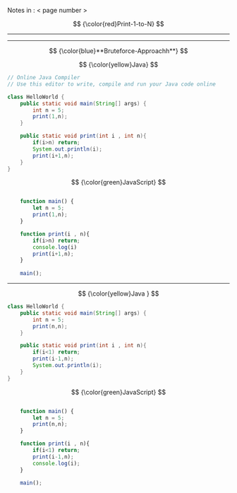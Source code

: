 Notes in : < page number >

$$
{\color{red}Print-1-to-N}
$$

---

---

$$
{\color{blue}**Bruteforce-Approachh**}
$$

$$
{\color{yellow}Java}
$$

```java
// Online Java Compiler
// Use this editor to write, compile and run your Java code online

class HelloWorld {
    public static void main(String[] args) {
        int n = 5;
        print(1,n);
    }

    public static void print(int i , int n){
        if(i>n) return;
        System.out.println(i);
        print(i+1,n);
    }
}
```

$$
{\color{green}JavaScript}
$$

```javascript

    function main() {
        let n = 5;
        print(1,n);
    }

    function print(i , n){
        if(i>n) return;
        console.log(i)
        print(i+1,n);
    }
  
    main();
```

---

$$
{\color{yellow}Java }
$$

```Java
class HelloWorld {
    public static void main(String[] args) {
        int n = 5;
        print(n,n);
    }

    public static void print(int i , int n){
        if(i<1) return;
        print(i-1,n);
        System.out.println(i);
    }
}
```

$$
{\color{green}JavaScript}
$$

```javascript

    function main() {
        let n = 5;
        print(n,n);
    }

    function print(i , n){
        if(i<1) return;
        print(i-1,n);
        console.log(i);
    }
  
    main();
```

